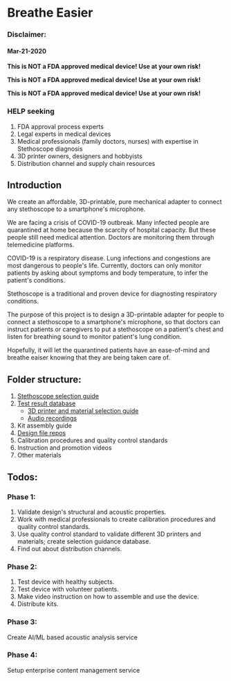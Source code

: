 # Breathe Easier

### Disclaimer:
#### Mar-21-2020 
**This is NOT a FDA approved medical device! Use at your own risk!**

**This is NOT a FDA approved medical device! Use at your own risk!**

**This is NOT a FDA approved medical device! Use at your own risk!**

### HELP seeking
1. FDA approval process experts
2. Legal experts in medical devices
3. Medical professionals (family doctors, nurses) with expertise in Stethoscope diagnosis
4. 3D printer owners, designers and hobbyists
5. Distribution channel and supply chain resources


## Introduction
We create an affordable, 3D-printable, pure mechanical adapter to connect any stethoscope to a smartphone's microphone.

We are facing a crisis of COVID-19 outbreak. Many infected people are quarantined at home because the scarcity of hospital capacity. But these people still need medical attention. Doctors are monitoring them through telemedicine platforms.

COVID-19 is a respiratory disease. Lung infections and congestions are most dangerous to people's life. Currently, doctors can only monitor patients by asking about symptoms and body temperature, to infer the patient's conditions. 

Stethoscope is a traditional and proven device for diagnosting respiratory conditions.

The purpose of this project is to design a 3D-printable adapter for people to connect a stethoscope to a smartphone's microphone, so that doctors can instruct patients or caregivers to put a stethoscope on a patient's chest and listen for breathing sound to monitor patient's lung condition. 

Hopefully, it will let the quarantined patients have an ease-of-mind and breathe eaiser knowing that they are being taken care of.


## Folder structure:
1. [Stethoscope selection guide](stethoscope_selection_guide.md)
2. [Test result database](test_result_database/)
    * [3D printer and material selection guide](test_result_database/)
    * [Audio recordings](test_result_database/recordings/)
3. Kit assembly guide
4. [Design file repos](design_repos/)
5. Calibration procedures and quality control standards
6. Instruction and promotion videos
7. Other materials

## Todos:
### Phase 1:
1. Validate design's structural and acoustic properties.
2. Work with medical professionals to create calibration procedures and quality control standards.
3. Use quality control standard to validate different 3D printers and materials; create selection guidance database. 
4. Find out about distribution channels. 

### Phase 2:
1. Test device with healthy subjects. 
2. Test device with volunteer patients.
3. Make video instruction on how to assemble and use the device.
4. Distribute kits.

### Phase 3:
Create AI/ML based acoustic analysis service

### Phase 4:
Setup enterprise content management service
